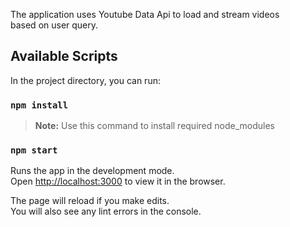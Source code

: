 The application uses Youtube Data Api to load and stream videos<br>
based on user query.

## Available Scripts

In the project directory, you can run:

### `npm install`
> **Note:** Use this command to install required node_modules

### `npm start`

Runs the app in the development mode.<br>
Open [http://localhost:3000](http://localhost:3000) to view it in the browser.

The page will reload if you make edits.<br>
You will also see any lint errors in the console.